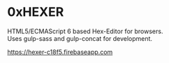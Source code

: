 # 0xHEXER

HTML5/ECMAScript 6 based Hex-Editor for browsers.<br>
Uses gulp-sass and gulp-concat for development.

<a href="https://hexer-c18f5.firebaseapp.com/load" target="_blank">https://hexer-c18f5.firebaseapp.com</a>
